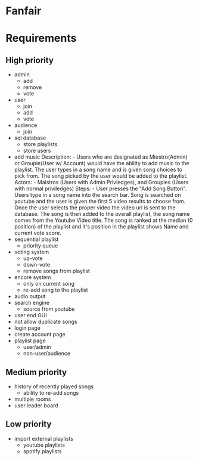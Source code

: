 # Fanfair

# Requirements
## High priority
- admin
    * add
    * remove
    * vote
- user
    * join
    * add
    * vote
- audience
    * join
- sql database
    * store playlists
    * store users
- add music
   Description:
      - Users who are designated as Miestro(Admin) or Groupie(User w/ Account) would have the ability to add music to the playlist.
        The user types in a song name and is given song choices to pick from. 
        The song picked by the user would be added to the playlist.
   Actors:
      - Maistros (Users with Admin Privledges), and Groupies (Users with normal priviledges)
   Steps:
      - User presses the "Add Song Button".
        Users type in a song name into the search bar.
        Song is searched on youtube and the user is given the first 5 video results to choose from.
        Once the user selects the proper video the video url is sent to the database. 
        The song is then added to the overall playlist, the song name comes from the Youtube Video title.
        The song is ranked at the median (0 position) of the playlist and it's position in the playlist shows Name and current vote             score.
- sequential playlist
    * priority queue
- voting system
    * up-vote
    * down-vote
    * remove songs from playlist
- encore system
    * only on current song
    * re-add song to the playlist
- audio output
- search engine
    * source from youtube
- user end GUI
- not allow duplicate songs
- login page
- create account page
- playlist page
    * user/admin
    * non-user/audience

## Medium priority
- history of recently played songs
    * ability to re-add songs
- multiple rooms
- user leader board

## Low priority
- import external playlists
    * youtube playlists
    * spotify playlists
